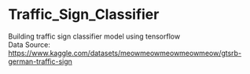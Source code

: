 # Traffic_Sign_Classifier
Building traffic sign classifier model using tensorflow
\
Data Source: https://www.kaggle.com/datasets/meowmeowmeowmeowmeow/gtsrb-german-traffic-sign
